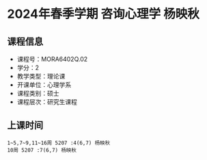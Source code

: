 # 2024年春季学期 咨询心理学 杨映秋






## 课程信息

- 课程号：MORA6402Q.02
- 学分：2
- 教学类型：理论课
- 开课单位：心理学系
- 课程类别：硕士
- 课程层次：研究生课程

## 上课时间

```
1~5,7~9,11~16周 5207 :4(6,7) 杨映秋
10周 5207 :7(6,7) 杨映秋
```

